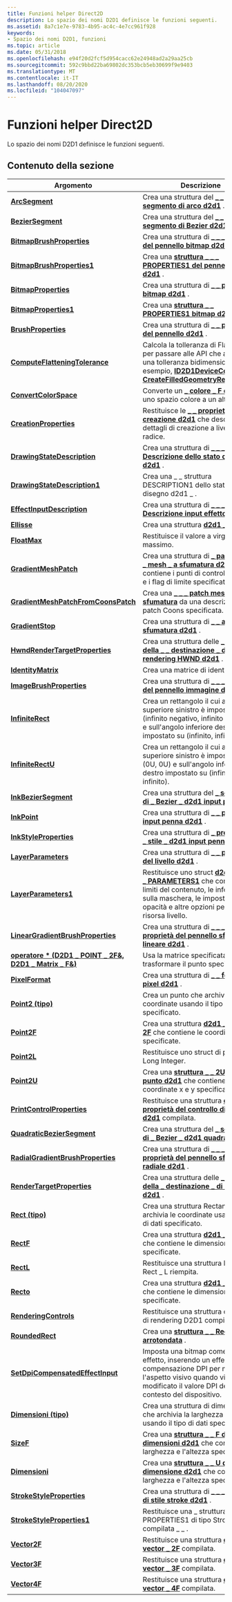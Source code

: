 ```yaml
---
title: Funzioni helper Direct2D
description: Lo spazio dei nomi D2D1 definisce le funzioni seguenti.
ms.assetid: 8a7c1e7e-9783-4b95-ac4c-4e7cc961f928
keywords:
- Spazio dei nomi D2D1, funzioni
ms.topic: article
ms.date: 05/31/2018
ms.openlocfilehash: e94f20d2fcf5d954cacc62e24948ad2a29aa25cb
ms.sourcegitcommit: 592c9bbd22ba69802dc353bcb5eb30699f9e9403
ms.translationtype: MT
ms.contentlocale: it-IT
ms.lasthandoff: 08/20/2020
ms.locfileid: "104047097"
---
```

# <a name="direct2d-helper-functions"></a>Funzioni helper Direct2D

Lo spazio dei nomi D2D1 definisce le funzioni seguenti.

## <a name="in-this-section"></a>Contenuto della sezione



| Argomento                                                                                                                 | Descrizione                                                                                                                                                                                                                                    |
|-----------------------------------------------------------------------------------------------------------------------|------------------------------------------------------------------------------------------------------------------------------------------------------------------------------------------------------------------------------------------------|
| [**ArcSegment**](/windows/desktop/api/d2d1helper/nf-d2d1helper-arcsegment)<br/>                                                                           | Crea una struttura del [**\_ \_ segmento di arco d2d1**](/windows/desktop/api/d2d1/ns-d2d1-d2d1_arc_segment) .<br/>                                                                                                                                                                 |
| [**BezierSegment**](/windows/desktop/api/d2d1helper/nf-d2d1helper-beziersegment)<br/>                                                                     | Crea una struttura del [**\_ \_ segmento di Bezier d2d1**](/windows/desktop/api/d2d1/ns-d2d1-d2d1_bezier_segment) .<br/>                                                                                                                                                           |
| [**BitmapBrushProperties**](/windows/desktop/api/d2d1helper/nf-d2d1helper-bitmapbrushproperties)<br/>                                                     | Crea una struttura di [**\_ \_ \_ proprietà del pennello bitmap d2d1**](/windows/desktop/api/d2d1/ns-d2d1-d2d1_bitmap_brush_properties) .<br/>                                                                                                                                        |
| [**BitmapBrushProperties1**](/windows/desktop/api/D2d1_1helper/nf-d2d1_1helper-bitmapbrushproperties1)<br/>                                                   | Crea una [**struttura \_ \_ \_ PROPERTIES1 del pennello bitmap d2d1**](/windows/desktop/api/d2d1_1/ns-d2d1_1-d2d1_bitmap_brush_properties1) .<br/>                                                                                                                                      |
| [**BitmapProperties**](/windows/desktop/api/d2d1helper/nf-d2d1helper-bitmapproperties)<br/>                                                               | Crea una struttura di [**\_ \_ proprietà bitmap d2d1**](/windows/desktop/api/d2d1/ns-d2d1-d2d1_bitmap_properties) .<br/>                                                                                                                                                     |
| [**BitmapProperties1**](/windows/desktop/api/D2d1_1helper/nf-d2d1_1helper-bitmapproperties1)<br/>                                                             | Crea una [**struttura \_ \_ PROPERTIES1 bitmap d2d1**](/windows/desktop/api/D2D1_1/ns-d2d1_1-d2d1_bitmap_properties1) .<br/>                                                                                                                                                   |
| [**BrushProperties**](/windows/desktop/api/d2d1helper/nf-d2d1helper-brushproperties)<br/>                                                                 | Crea una struttura di [**\_ \_ proprietà del pennello d2d1**](/windows/desktop/api/d2d1/ns-d2d1-d2d1_brush_properties) .<br/>                                                                                                                                                       |
| [**ComputeFlatteningTolerance**](/previous-versions/windows/desktop/legacy/dn280327(v=vs.85))<br/>                                           | Calcola la tolleranza di Flat adatta per passare alle API che accettano una tolleranza bidimensionale (ad esempio, [**ID2D1DeviceContext1:: CreateFilledGeometryRealization**](/windows/win32/api/d2d1_2/nf-d2d1_2-id2d1devicecontext1-createfilledgeometryrealization)).<br/> |
| [**ConvertColorSpace**](/windows/desktop/api/D2d1_1helper/nf-d2d1_1helper-convertcolorspace)<br/>                                                             | Converte un [**\_ colore \_ F d2d1**](d2d1-color-f.md) da uno spazio colore a un altro.<br/>                                                                                                                                                   |
| [**CreationProperties**](/windows/desktop/api/D2d1_1helper/nf-d2d1_1helper-creationproperties)<br/>                                                           | Restituisce le [**\_ \_ proprietà di creazione d2d1**](/windows/desktop/api/D2D1_1/ns-d2d1_1-d2d1_creation_properties) che descrivono i dettagli di creazione a livello di radice.<br/>                                                                                                                |
| [**DrawingStateDescription**](/windows/desktop/api/d2d1helper/nf-d2d1helper-drawingstatedescription)<br/>                                                 | Crea una struttura di [**\_ \_ \_ Descrizione dello stato di disegno d2d1**](/windows/desktop/api/d2d1/ns-d2d1-d2d1_drawing_state_description) .<br/>                                                                                                                                    |
| [**DrawingStateDescription1**](/windows/desktop/api/d2d1_1helper/nf-d2d1_1helper-drawingstatedescription1)<br/>                                               | Crea una \_ \_ struttura DESCRIPTION1 dello stato di disegno d2d1 \_ .<br/>                                                                                                                                                                             |
| [**EffectInputDescription**](/windows/desktop/api/D2d1_1helper/nf-d2d1_1helper-effectinputdescription)<br/>                                                   | Crea una struttura di [**\_ \_ \_ Descrizione input effetto d2d1**](/windows/desktop/api/D2D1_1/ns-d2d1_1-d2d1_effect_input_description) .<br/>                                                                                                                                      |
| [**Ellisse**](/windows/desktop/api/d2d1helper/nf-d2d1helper-ellipse)<br/>                                                                                 | Crea una struttura [**d2d1 \_ ellisse**](/windows/desktop/api/d2d1/ns-d2d1-d2d1_ellipse) .<br/>                                                                                                                                                                          |
| [**FloatMax**](/windows/desktop/api/d2d1helper/nf-d2d1helper-floatmax)<br/>                                                                               | Restituisce il valore a virgola mobile massimo.<br/>                                                                                                                                                                                           |
| [**GradientMeshPatch**](/windows/desktop/api/d2d1_3helper/nf-d2d1_3helper-gradientmeshpatch)<br/>                                                             | Crea una struttura di [**\_ patch della \_ mesh \_ a sfumatura d2d1**](/windows/desktop/api/d2d1_3/ns-d2d1_3-d2d1_gradient_mesh_patch) che contiene i punti di controllo, i colori e i flag di limite specificati. <br/>                                                                            |
| [**GradientMeshPatchFromCoonsPatch**](/windows/desktop/api/d2d1_3helper/nf-d2d1_3helper-gradientmeshpatchfromcoonspatch)<br/>                                 | Crea una [**\_ \_ \_ patch mesh d2d1 a sfumatura**](/windows/desktop/api/d2d1_3/ns-d2d1_3-d2d1_gradient_mesh_patch) da una descrizione della patch Coons specificata. <br/>                                                                                                                    |
| [**GradientStop**](/windows/desktop/api/d2d1helper/nf-d2d1helper-gradientstop)<br/>                                                                       | Crea una struttura di [**\_ \_ arresto sfumatura d2d1**](/windows/desktop/api/d2d1/ns-d2d1-d2d1_gradient_stop) . <br/>                                                                                                                                                            |
| [**HwndRenderTargetProperties**](/windows/desktop/api/d2d1helper/nf-d2d1helper-hwndrendertargetproperties)<br/>                                           | Crea una struttura delle [**\_ proprietà della \_ \_ destinazione \_ di rendering HWND d2d1**](/windows/desktop/api/d2d1/ns-d2d1-d2d1_hwnd_render_target_properties) .<br/>                                                                                                                           |
| [**IdentityMatrix**](/windows/desktop/api/d2d1helper/nf-d2d1helper-identitymatrix)<br/>                                                                   | Crea una matrice di identità.<br/>                                                                                                                                                                                                         |
| [**ImageBrushProperties**](/windows/desktop/api/D2d1_1helper/nf-d2d1_1helper-imagebrushproperties)<br/>                                                       | Crea una struttura di [**\_ \_ \_ proprietà del pennello immagine d2d1**](/windows/desktop/api/D2D1_1/ns-d2d1_1-d2d1_image_brush_properties) .<br/>                                                                                                                                          |
| [**InfiniteRect**](/windows/desktop/api/d2d1Helper/nf-d2d1helper-infiniterect)<br/>                                                                       | Crea un rettangolo il cui angolo superiore sinistro è impostato su (infinito negativo, infinito negativo) e sull'angolo inferiore destro impostato su (infinito, infinito). <br/>                                                                           |
| [**InfiniteRectU**](infiniterectu.md)<br/>                                                                     | Crea un rettangolo il cui angolo superiore sinistro è impostato su (0U, 0U) e sull'angolo inferiore destro impostato su (infinito, infinito).<br/>                                                                                                          |
| [**InkBezierSegment**](/windows/desktop/api/d2d1_3helper/nf-d2d1_3helper-inkbeziersegment)<br/>                                                               | Crea una struttura del [**\_ segmento di \_ Bezier \_ d2d1 input penna**](/windows/desktop/api/d2d1_3/ns-d2d1_3-d2d1_ink_bezier_segment) . <br/>                                                                                                                                                 |
| [**InkPoint**](/windows/desktop/api/d2d1_3helper/nf-d2d1_3helper-inkpoint)<br/>                                                                               | Crea una struttura di [**\_ \_ punti di input penna d2d1**](/windows/desktop/api/d2d1_3/ns-d2d1_3-d2d1_ink_point) . <br/>                                                                                                                                                                    |
| [**InkStyleProperties**](/windows/desktop/api/d2d1_3helper/nf-d2d1_3helper-inkstyleproperties)<br/>                                                           | Crea una struttura di [**\_ proprietà di \_ stile \_ d2d1 input penna**](/windows/desktop/api/d2d1_3/ns-d2d1_3-d2d1_ink_style_properties) . <br/>                                                                                                                                             |
| [**LayerParameters**](/windows/desktop/api/d2d1helper/nf-d2d1helper-layerparameters)<br/>                                                                 | Crea una struttura di [**\_ \_ parametri del livello d2d1**](/windows/desktop/api/d2d1/ns-d2d1-d2d1_layer_parameters) .<br/>                                                                                                                                                       |
| [**LayerParameters1**](/windows/desktop/api/D2d1_1helper/nf-d2d1_1helper-layerparameters1)<br/>                                                               | Restituisce uno struct [**d2d1 \_ Layer \_ PARAMETERS1**](/windows/desktop/api/d2d1_1/ns-d2d1_1-d2d1_layer_parameters1) che contiene i limiti del contenuto, le informazioni sulla maschera, le impostazioni di opacità e altre opzioni per una risorsa livello.<br/>                                           |
| [**LinearGradientBrushProperties**](/windows/desktop/api/d2d1helper/nf-d2d1helper-lineargradientbrushproperties)<br/>                                     | Crea una struttura di [**\_ \_ \_ \_ proprietà del pennello sfumatura lineare d2d1**](/windows/desktop/api/d2d1/ns-d2d1-d2d1_linear_gradient_brush_properties) .<br/>                                                                                                                     |
| [**operatore \* (D2D1 \_ POINT \_ 2F&, D2D1 \_ Matrix \_ F&)**](/windows/win32/api/d2d1helper/nl-d2d1helper-matrix3x2f)<br/> | Usa la matrice specificata per trasformare il punto specificato.<br/>                                                                                                                                                                         |
| [**PixelFormat**](/windows/desktop/api/d2d1helper/nf-d2d1helper-pixelformat)<br/>                                                                         | Crea una struttura di [**\_ \_ formato pixel d2d1**](/windows/desktop/api/dcommon/ns-dcommon-d2d1_pixel_format) .<br/>                                                                                                                                                               |
| [**Point2 (tipo)**](point2-type-.md)<br/>                                                                       | Crea un punto che archivia le coordinate usando il tipo di dati specificato.<br/>                                                                                                                                                          |
| [**Point2F**](/windows/desktop/api/d2d1helper/nf-d2d1helper-point2f)<br/>                                                                                 | Crea una struttura [**d2d1 \_ Point \_ 2F**](d2d1-point-2f.md) che contiene le coordinate x e y specificate.<br/>                                                                                                           |
| [**Point2L**](/windows/desktop/api/D2d1_1helper/nf-d2d1_1helper-point2l)<br/>                                                                                 | Restituisce uno struct di punti di Long Integer.<br/>                                                                                                                                                                                            |
| [**Point2U**](/windows/desktop/api/d2d1helper/nf-d2d1helper-point2u)<br/>                                                                                 | Crea una [**struttura \_ \_ 2U del punto d2d1**](d2d1-point-2u.md) che contiene le coordinate x e y specificate.<br/>                                                                                                           |
| [**PrintControlProperties**](/windows/desktop/api/D2d1_1helper/nf-d2d1_1helper-printcontrolproperties)<br/>                                                   | Restituisce una struttura [**di \_ \_ \_ proprietà del controllo di stampa d2d1**](/windows/desktop/api/D2D1_1/ns-d2d1_1-d2d1_print_control_properties) compilata.<br/>                                                                                                                               |
| [**QuadraticBezierSegment**](/windows/desktop/api/d2d1helper/nf-d2d1helper-quadraticbeziersegment)<br/>                                                   | Crea una struttura del [**\_ segmento di \_ Bezier \_ d2d1 quadratico**](/windows/desktop/api/d2d1/ns-d2d1-d2d1_quadratic_bezier_segment) .<br/>                                                                                                                                      |
| [**RadialGradientBrushProperties**](/windows/desktop/api/d2d1helper/nf-d2d1helper-radialgradientbrushproperties)<br/>                                     | Crea una struttura di [**\_ \_ \_ \_ proprietà del pennello sfumatura radiale d2d1**](/windows/desktop/api/d2d1/ns-d2d1-d2d1_radial_gradient_brush_properties) .<br/>                                                                                                                     |
| [**RenderTargetProperties**](/windows/desktop/api/d2d1helper/nf-d2d1helper-rendertargetproperties)<br/>                                                   | Crea una struttura delle [**\_ proprietà della \_ destinazione \_ di rendering d2d1**](/windows/desktop/api/d2d1/ns-d2d1-d2d1_render_target_properties) .<br/>                                                                                                                                      |
| [**Rect (tipo)**](rect-type-.md)<br/>                                                                           | Crea una struttura Rectangle che archivia le coordinate usando il tipo di dati specificato.<br/>                                                                                                                                            |
| [**RectF**](/windows/desktop/api/d2d1helper/nf-d2d1helper-rectf)<br/>                                                                                     | Crea una struttura [**d2d1 \_ Rect \_ F**](d2d1-rect-f.md) che contiene le dimensioni specificate.<br/>                                                                                                                                    |
| [**RectL**](/previous-versions/windows/desktop/legacy/hh847950(v=vs.85))<br/>                                                                                     | Restituisce una struttura D2D1 \_ Rect \_ L riempita.<br/>                                                                                                                                                                                           |
| [**Recto**](/windows/desktop/api/d2d1helper/nf-d2d1helper-rectu)<br/>                                                                                     | Crea una struttura [**d2d1 \_ Rect \_ U**](d2d1-rect-u.md) che contiene le dimensioni specificate.<br/>                                                                                                                                    |
| [**RenderingControls**](/windows/desktop/api/D2d1_1helper/nf-d2d1_1helper-renderingcontrols)<br/>                                                             | Restituisce una struttura di controlli di rendering D2D1 compilata \_ \_ .<br/>                                                                                                                                                                               |
| [**RoundedRect**](/windows/desktop/api/d2d1helper/nf-d2d1helper-roundedrect)<br/>                                                                         | Crea una [**struttura \_ \_ Rect d2d1 arrotondata**](/windows/desktop/api/d2d1/ns-d2d1-d2d1_rounded_rect) .<br/>                                                                                                                                                               |
| [**SetDpiCompensatedEffectInput**](/windows/desktop/api/D2d1_1helper/nf-d2d1_1helper-setdpicompensatedeffectinput)<br/>                                       | Imposta una bitmap come input di effetto, inserendo un effetto di compensazione DPI per mantenere l'aspetto visivo quando viene modificato il valore DPI del contesto del dispositivo.<br/>                                                                                      |
| [**Dimensioni (tipo)**](size-type-.md)<br/>                                                                           | Crea una struttura di dimensioni che archivia la larghezza e l'altezza usando il tipo di dati specificato.<br/>                                                                                                                                            |
| [**SizeF**](/windows/desktop/api/d2d1helper/nf-d2d1helper-sizef)<br/>                                                                                     | Crea una [**struttura \_ \_ F di dimensioni d2d1**](d2d1-size-f.md) che contiene la larghezza e l'altezza specificate.<br/>                                                                                                                              |
| [**Dimensioni**](/windows/desktop/api/d2d1helper/nf-d2d1helper-sizeu)<br/>                                                                                     | Crea una [**struttura \_ \_ U di dimensione d2d1**](d2d1-size-u.md) che contiene la larghezza e l'altezza specificate.<br/>                                                                                                                              |
| [**StrokeStyleProperties**](/windows/desktop/api/d2d1helper/nf-d2d1helper-strokestyleproperties)<br/>                                                     | Crea una struttura di [**\_ \_ \_ proprietà di stile stroke d2d1**](/windows/desktop/api/d2d1/ns-d2d1-d2d1_stroke_style_properties) . <br/>                                                                                                                                       |
| [**StrokeStyleProperties1**](/windows/desktop/api/D2d1_1helper/nf-d2d1_1helper-strokestyleproperties1)<br/>                                                   | Restituisce una \_ struttura PROPERTIES1 di tipo Stroke d2d1 compilata \_ \_ .<br/>                                                                                                                                                                        |
| [**Vector2F**](/windows/desktop/api/D2d1_1helper/nf-d2d1_1helper-vector2f)<br/>                                                                               | Restituisce una struttura [**d2d1 \_ vector \_ 2F**](/windows/win32/api/dcommon/ns-dcommon-d2d_vector_2f) compilata.<br/>                                                                                                                                                              |
| [**Vector3F**](/windows/desktop/api/D2d1_1helper/nf-d2d1_1helper-vector3f)<br/>                                                                               | Restituisce una struttura [**d2d1 \_ vector \_ 3F**](/windows/win32/api/dcommon/ns-dcommon-d2d_vector_3f) compilata.<br/>                                                                                                                                                              |
| [**Vector4F**](/windows/desktop/api/D2d1_1helper/nf-d2d1_1helper-vector4f)<br/>                                                                               | Restituisce una struttura [**d2d1 \_ vector \_ 4F**](/windows/win32/api/dcommon/ns-dcommon-d2d_vector_4f) compilata.<br/>                                                                                                                                                              |



 

 

